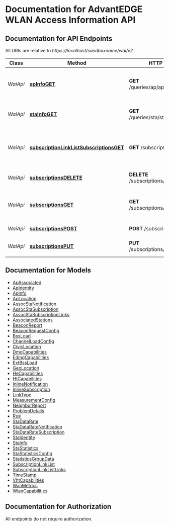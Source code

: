 # Documentation for AdvantEDGE WLAN Access Information API

<a name="documentation-for-api-endpoints"></a>
## Documentation for API Endpoints

All URIs are relative to *https://localhost/sandboxname/wai/v2*

Class | Method | HTTP request | Description
------------ | ------------- | ------------- | -------------
*WaiApi* | [**apInfoGET**](Apis/WaiApi.md#apinfoget) | **GET** /queries/ap/ap_information | Retrieve information on existing Access Points
*WaiApi* | [**staInfoGET**](Apis/WaiApi.md#stainfoget) | **GET** /queries/sta/sta_information | Retrieve information on existing Stations
*WaiApi* | [**subscriptionLinkListSubscriptionsGET**](Apis/WaiApi.md#subscriptionlinklistsubscriptionsget) | **GET** /subscriptions | Retrieve information on subscriptions for notifications
*WaiApi* | [**subscriptionsDELETE**](Apis/WaiApi.md#subscriptionsdelete) | **DELETE** /subscriptions/{subscriptionId} | Cancel an existing subscription
*WaiApi* | [**subscriptionsGET**](Apis/WaiApi.md#subscriptionsget) | **GET** /subscriptions/{subscriptionId} | Retrieve information on current specific subscription
*WaiApi* | [**subscriptionsPOST**](Apis/WaiApi.md#subscriptionspost) | **POST** /subscriptions | Create a new subscription
*WaiApi* | [**subscriptionsPUT**](Apis/WaiApi.md#subscriptionsput) | **PUT** /subscriptions/{subscriptionId} | Modify an existing subscription


<a name="documentation-for-models"></a>
## Documentation for Models

 - [ApAssociated](./Models/ApAssociated.md)
 - [ApIdentity](./Models/ApIdentity.md)
 - [ApInfo](./Models/ApInfo.md)
 - [ApLocation](./Models/ApLocation.md)
 - [AssocStaNotification](./Models/AssocStaNotification.md)
 - [AssocStaSubscription](./Models/AssocStaSubscription.md)
 - [AssocStaSubscriptionLinks](./Models/AssocStaSubscriptionLinks.md)
 - [AssociatedStations](./Models/AssociatedStations.md)
 - [BeaconReport](./Models/BeaconReport.md)
 - [BeaconRequestConfig](./Models/BeaconRequestConfig.md)
 - [BssLoad](./Models/BssLoad.md)
 - [ChannelLoadConfig](./Models/ChannelLoadConfig.md)
 - [CivicLocation](./Models/CivicLocation.md)
 - [DmgCapabilities](./Models/DmgCapabilities.md)
 - [EdmgCapabilities](./Models/EdmgCapabilities.md)
 - [ExtBssLoad](./Models/ExtBssLoad.md)
 - [GeoLocation](./Models/GeoLocation.md)
 - [HeCapabilities](./Models/HeCapabilities.md)
 - [HtCapabilities](./Models/HtCapabilities.md)
 - [InlineNotification](./Models/InlineNotification.md)
 - [InlineSubscription](./Models/InlineSubscription.md)
 - [LinkType](./Models/LinkType.md)
 - [MeasurementConfig](./Models/MeasurementConfig.md)
 - [NeighborReport](./Models/NeighborReport.md)
 - [ProblemDetails](./Models/ProblemDetails.md)
 - [Rssi](./Models/Rssi.md)
 - [StaDataRate](./Models/StaDataRate.md)
 - [StaDataRateNotification](./Models/StaDataRateNotification.md)
 - [StaDataRateSubscription](./Models/StaDataRateSubscription.md)
 - [StaIdentity](./Models/StaIdentity.md)
 - [StaInfo](./Models/StaInfo.md)
 - [StaStatistics](./Models/StaStatistics.md)
 - [StaStatisticsConfig](./Models/StaStatisticsConfig.md)
 - [StatisticsGroupData](./Models/StatisticsGroupData.md)
 - [SubscriptionLinkList](./Models/SubscriptionLinkList.md)
 - [SubscriptionLinkListLinks](./Models/SubscriptionLinkListLinks.md)
 - [TimeStamp](./Models/TimeStamp.md)
 - [VhtCapabilities](./Models/VhtCapabilities.md)
 - [WanMetrics](./Models/WanMetrics.md)
 - [WlanCapabilities](./Models/WlanCapabilities.md)


<a name="documentation-for-authorization"></a>
## Documentation for Authorization

All endpoints do not require authorization.
